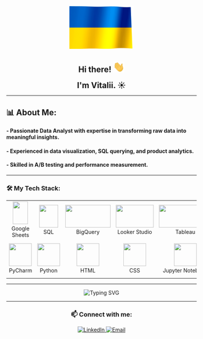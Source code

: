 <div align="center">
  <img src="./img/ukrainian-waving-flag.gif" width="170"/>
  <h2 style="display">
    Hi there! <img src="./img/hi.gif" width="30px" alt="GIF">
  </h2>
  <h2 style="display: inline;">I'm Vitalii. ☀️</h2>
</div>

---

## 📊 About Me:
#### - Passionate Data Analyst with expertise in transforming raw data into meaningful insights.  
#### - Experienced in data visualization, SQL querying, and product analytics.  
#### - Skilled in A/B testing and performance measurement.   

---

### 🛠 My Tech Stack:  

<table align="center">
  <tr>
    <td align="center"><img src="https://encrypted-tbn0.gstatic.com/images?q=tbn:ANd9GcTkWr77XRJG6J1wbiFFShdErIJgtvzNYsVnHw&s" width="40px" height="60px"/><br><span class="tech-name">Google Sheets</span></td>
    <td align="center"><img src="https://w7.pngwing.com/pngs/525/959/png-transparent-microsoft-azure-sql-database-microsoft-sql-server-cloud-computing-text-trademark-logo-thumbnail.png" width="50px" height="60px"/><br><span class="tech-name">SQL</span></td>
    <td align="center"><img src="https://estuary.dev/static/3bd6b9f77724bae6fcf155fa6d5311eb/32e1c/01_Big_Query_23cf90cbab.png" width="120px" height="60px"/><br><span class="tech-name">BigQuery</span></td>
    <td align="center"><img src="https://cdn.prod.website-files.com/5a1eb87c9afe1000014a4c7d/64e351cff723aa13d8d2fb80_647874f379340c2044baca9d_image%252079.png" width="100px" height="60px"/><br><span class="tech-name">Looker Studio</span></td>
    <td align="center"><img src="https://upload.wikimedia.org/wikipedia/commons/4/4b/Tableau_Logo.png" width="140px" height="60px"/><br><span class="tech-name">Tableau</span></td>
    <td align="center"><img src="https://companieslogo.com/img/orig/AMPL-501a52ff.png?t=1720244490" width="60px" height="60px"/><br><span class="tech-name">Amplitude</span></td>
  </tr>
  <tr>
    <td align="center"><img src="https://upload.wikimedia.org/wikipedia/commons/1/1d/PyCharm_Icon.svg" width="60px" height="60px"/><br><span class="tech-name">PyCharm</span></td>
    <td align="center"><img src="https://upload.wikimedia.org/wikipedia/commons/c/c3/Python-logo-notext.svg" width="60px" height="60px"/><br><span class="tech-name">Python</span></td>
    <td align="center"><img src="https://upload.wikimedia.org/wikipedia/commons/6/61/HTML5_logo_and_wordmark.svg" width="60px" height="60px"/><br><span class="tech-name">HTML</span></td>
    <td align="center"><img src="https://upload.wikimedia.org/wikipedia/commons/d/d5/CSS3_logo_and_wordmark.svg" width="60px" height="60px"/><br><span class="tech-name">CSS</span></td>
    <td align="center"><img src="https://upload.wikimedia.org/wikipedia/commons/3/38/Jupyter_logo.svg" width="60px" height="60px"/><br><span class="tech-name">Jupyter Notebook</span></td>
    <td align="center"><img src="https://cdn-icons-png.flaticon.com/512/5846/5846310.png" width="60px" height="60px"/><br><span class="tech-name">A/B Testing</span></td>
  </tr>
</table>

---

<div align="center"> 
  <img src="https://readme-typing-svg.demolab.com?font=Fira+Code&weight=600&size=24&pause=1000&color=36BCF7&center=true&vCenter=true&width=1000&lines=What+is+your+superpower?;I+am+a+Ukrainian." alt="Typing SVG" /> 
</div>

---

<div align="center">
  <h3>📫 Connect with me:</h3>
  
  <a href="https://www.linkedin.com/in/vitalii-kalyta/">
    <img src="https://img.shields.io/badge/LinkedIn-0077B5?style=for-the-badge&logo=linkedin&logoColor=white" alt="LinkedIn">
  </a>  

  <a href="gmail.com@gmail.com">
    <img src="https://img.shields.io/badge/Email-D14836?style=for-the-badge&logo=gmail&logoColor=white" alt="Email">
  </a>
</div>
